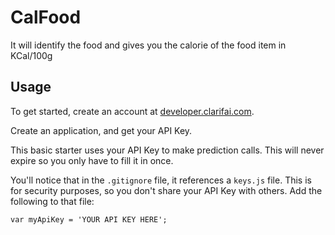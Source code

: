 # CalFood
It will identify the food and gives you the calorie of the food item in KCal/100g


## Usage

To get started, create an account at [developer.clarifai.com](http://developer.clarifai.com).

Create an application, and get your API Key.

This basic starter uses your API Key to make prediction calls. This will never expire so you only have to fill it in once.

You'll notice that in the `.gitignore` file, it references a `keys.js` file. This is for security purposes, so you don't share your API Key with others.  Add the following to that file:

```
var myApiKey = 'YOUR API KEY HERE';
```

